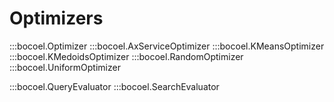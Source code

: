 # <code class="doc-symbol doc-symbol-nav doc-symbol-module"></code> Optimizers

:::bocoel.Optimizer
:::bocoel.AxServiceOptimizer
:::bocoel.KMeansOptimizer
:::bocoel.KMedoidsOptimizer
:::bocoel.RandomOptimizer
:::bocoel.UniformOptimizer

:::bocoel.QueryEvaluator
:::bocoel.SearchEvaluator
